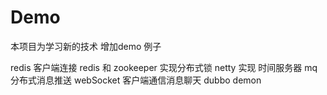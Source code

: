 # Demo
本项目为学习新的技术 增加demo 例子


redis 客户端连接 redis 和 zookeeper 实现分布式锁
netty 实现 时间服务器
mq 分布式消息推送
webSocket 客户端通信消息聊天
dubbo demon
